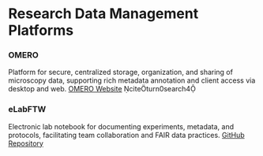 # Research Data Management Platforms

### OMERO

Platform for secure, centralized storage, organization, and sharing of microscopy data, supporting rich metadata annotation and client access via desktop and web.
[OMERO Website](https://www.openmicroscopy.org/omero/) citeturn0search4

### eLabFTW

Electronic lab notebook for documenting experiments, metadata, and protocols, facilitating team collaboration and FAIR data practices.
[GitHub Repository](https://github.com/elabftw/elabftw)